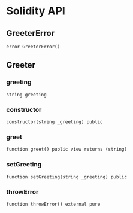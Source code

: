 # Solidity API

## GreeterError

```solidity
error GreeterError()
```

## Greeter

### greeting

```solidity
string greeting
```

### constructor

```solidity
constructor(string _greeting) public
```

### greet

```solidity
function greet() public view returns (string)
```

### setGreeting

```solidity
function setGreeting(string _greeting) public
```

### throwError

```solidity
function throwError() external pure
```

